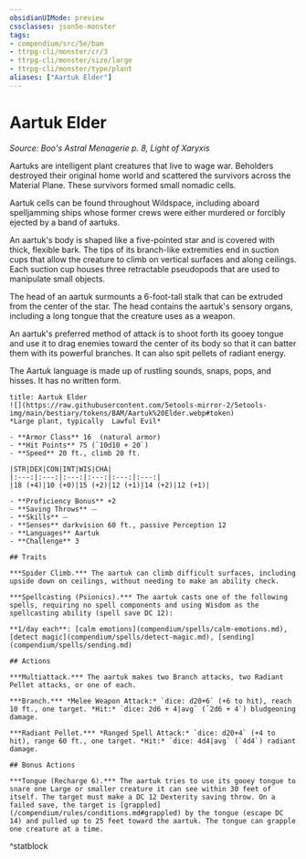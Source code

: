 ```yaml
---
obsidianUIMode: preview
cssclasses: json5e-monster
tags:
- compendium/src/5e/bam
- ttrpg-cli/monster/cr/3
- ttrpg-cli/monster/size/large
- ttrpg-cli/monster/type/plant
aliases: ["Aartuk Elder"]
---
```

# Aartuk Elder
*Source: Boo's Astral Menagerie p. 8, Light of Xaryxis*  

Aartuks are intelligent plant creatures that live to wage war. Beholders destroyed their original home world and scattered the survivors across the Material Plane. These survivors formed small nomadic cells.

Aartuk cells can be found throughout Wildspace, including aboard spelljamming ships whose former crews were either murdered or forcibly ejected by a band of aartuks.

An aartuk's body is shaped like a five-pointed star and is covered with thick, flexible bark. The tips of its branch-like extremities end in suction cups that allow the creature to climb on vertical surfaces and along ceilings. Each suction cup houses three retractable pseudopods that are used to manipulate small objects.

The head of an aartuk surmounts a 6-foot-tall stalk that can be extruded from the center of the star. The head contains the aartuk's sensory organs, including a long tongue that the creature uses as a weapon.

An aartuk's preferred method of attack is to shoot forth its gooey tongue and use it to drag enemies toward the center of its body so that it can batter them with its powerful branches. It can also spit pellets of radiant energy.

The Aartuk language is made up of rustling sounds, snaps, pops, and hisses. It has no written form.

```ad-statblock
title: Aartuk Elder
![](https://raw.githubusercontent.com/5etools-mirror-2/5etools-img/main/bestiary/tokens/BAM/Aartuk%20Elder.webp#token)
*Large plant, typically  Lawful Evil*

- **Armor Class** 16  (natural armor)
- **Hit Points** 75 (`10d10 + 20`)
- **Speed** 20 ft., climb 20 ft.

|STR|DEX|CON|INT|WIS|CHA|
|:---:|:---:|:---:|:---:|:---:|:---:|
|18 (+4)|10 (+0)|15 (+2)|12 (+1)|14 (+2)|12 (+1)|

- **Proficiency Bonus** +2
- **Saving Throws** ⏤
- **Skills** ⏤
- **Senses** darkvision 60 ft., passive Perception 12
- **Languages** Aartuk
- **Challenge** 3

## Traits

***Spider Climb.*** The aartuk can climb difficult surfaces, including upside down on ceilings, without needing to make an ability check.

***Spellcasting (Psionics).*** The aartuk casts one of the following spells, requiring no spell components and using Wisdom as the spellcasting ability (spell save DC 12):

**1/day each**: [calm emotions](compendium/spells/calm-emotions.md), [detect magic](compendium/spells/detect-magic.md), [sending](compendium/spells/sending.md)

## Actions

***Multiattack.*** The aartuk makes two Branch attacks, two Radiant Pellet attacks, or one of each.

***Branch.*** *Melee Weapon Attack:* `dice: d20+6` (+6 to hit), reach 10 ft., one target. *Hit:* `dice: 2d6 + 4|avg` (`2d6 + 4`) bludgeoning damage.

***Radiant Pellet.*** *Ranged Spell Attack:* `dice: d20+4` (+4 to hit), range 60 ft., one target. *Hit:* `dice: 4d4|avg` (`4d4`) radiant damage.

## Bonus Actions

***Tongue (Recharge 6).*** The aartuk tries to use its gooey tongue to snare one Large or smaller creature it can see within 30 feet of itself. The target must make a DC 12 Dexterity saving throw. On a failed save, the target is [grappled](/compendium/rules/conditions.md#grappled) by the tongue (escape DC 14) and pulled up to 25 feet toward the aartuk. The tongue can grapple one creature at a time.
```
^statblock
